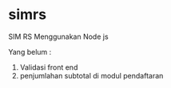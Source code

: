 # simrs
SIM RS Menggunakan Node js

Yang belum : 
1. Validasi front end
2. penjumlahan subtotal di modul pendaftaran

